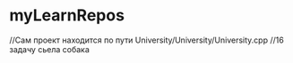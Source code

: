 # myLearnRepos
//Сам проект находится по пути University/University/University.cpp
//16 задачу сьела собака
